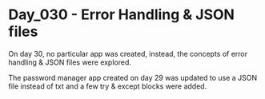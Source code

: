 # Day_030 - Error Handling & JSON files

On day 30, no particular app was created, instead, the concepts of error handling & JSON files were explored.

The password manager app created on day 29 was updated to use a JSON file instead of txt and a few try & except blocks were added.